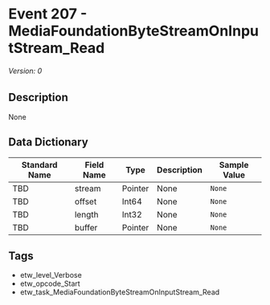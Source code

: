 # Event 207 - MediaFoundationByteStreamOnInputStream_Read
###### Version: 0

## Description
None

## Data Dictionary
|Standard Name|Field Name|Type|Description|Sample Value|
|---|---|---|---|---|
|TBD|stream|Pointer|None|`None`|
|TBD|offset|Int64|None|`None`|
|TBD|length|Int32|None|`None`|
|TBD|buffer|Pointer|None|`None`|

## Tags
* etw_level_Verbose
* etw_opcode_Start
* etw_task_MediaFoundationByteStreamOnInputStream_Read